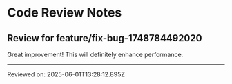 # Code Review Notes

## Review for feature/fix-bug-1748784492020

Great improvement! This will definitely enhance performance.

---
Reviewed on: 2025-06-01T13:28:12.895Z